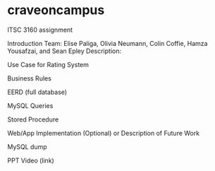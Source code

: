 # craveoncampus
ITSC 3160 assignment

Introduction 
Team: Elise Paliga, Olivia Neumann, Colin Coffie, Hamza Yousafzai, and Sean Epley
Description: 

Use Case for Rating System

Business Rules

EERD (full database)

MySQL Queries

Stored Procedure

Web/App Implementation (Optional) or Description of Future Work

MySQL dump

PPT Video (link)
